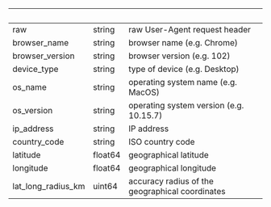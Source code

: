 <!-- Code generated for API Clients. DO NOT EDIT. -->

| &nbsp; | &nbsp; | &nbsp; |
|---|---|---|
| raw | string | raw User-Agent request header |
| browser_name | string | browser name (e.g. Chrome) |
| browser_version | string | browser version (e.g. 102) |
| device_type | string | type of device (e.g. Desktop) |
| os_name | string | operating system name (e.g. MacOS) |
| os_version | string | operating system version (e.g. 10.15.7) |
| ip_address | string | IP address |
| country_code | string | ISO country code |
| latitude | float64 | geographical latitude |
| longitude | float64 | geographical longitude |
| lat_long_radius_km | uint64 | accuracy radius of the geographical coordinates |
